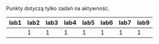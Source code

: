Punkty dotyczą tylko zadań na aktywność.

| lab1 | lab2 | lab3 | lab4 | lab5 | lab6 | lab7 | lab9 |
|------|------|------|------|------|------|------|------|
|      |    1 |    1 |    1 |    1 |    1 |    1 |    1 |

